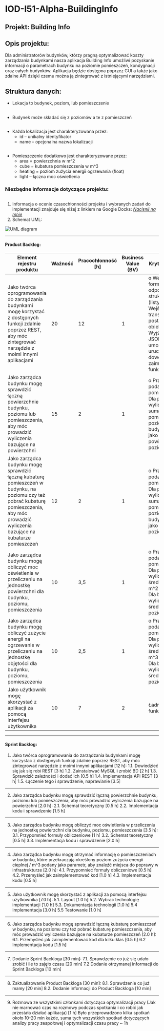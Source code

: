 # IOD-I51-Alpha-BuildingInfo
## Projekt: Building Info
## Opis projektu:

Dla administratorów budynków, którzy pragną optymalizować koszty zarządzania budynkami  nasza aplikacja Building Info umożliwi pozyskanie informacji o parametrach budynku na poziomie pomieszczeń, kondygnacji oraz całych budynków. Aplikacja będzie dostępna poprzez GUI a także jako zdalne API dzięki czemu można ją zintegrować z istniejącymi narzędziami.
 ## Struktura danych:
* Lokacja to budynek, poziom, lub pomieszczenie
##
* Budynek może składać się z poziomów a te z pomieszczeń
##
* Każda lokalizacja jest charakteryzowana przez:
  *  id – unikalny identyfikator
  *  name – opcjonalna nazwa lokalizacji
##
* Pomieszczenie dodatkowo jest charakteryzowane przez:
  *    area = powierzchnia w m^2
  *    cube = kubatura pomieszczenia w m^3
  *    heating = poziom zużycia energii ogrzewania (float)
  *    light – łączna moc oświetlenia
 ### Niezbędne informacje dotyczące projektu:
 ##
1. Informacja o ocenie czasochłonności projektu i wybranych zadań do implementacji znajduje się niżej z linkiem na Google Docks:
 [*Nacisnij na mnie*](https://docs.google.com/spreadsheets/d/1hf-mf7IO9Z-v3826LD75ZTwRdHropKfN/edit#gid=795588837)
2. Schemat UML:

![UML diagram](https://user-images.githubusercontent.com/72620745/209119575-3ccbf8af-4b1b-433f-87fe-60eef96d8c41.png)

---

#### Product Backlog:

<html>
<body>
<!--StartFragment--><google-sheets-html-origin><meta name="sheets-banding" data-sheets-range="A1:E7" data-sheets-banding-properties="{&quot;1&quot;:{&quot;1&quot;:{&quot;2&quot;:18434,&quot;4&quot;:{&quot;1&quot;:3,&quot;3&quot;:4},&quot;14&quot;:{&quot;1&quot;:3,&quot;3&quot;:4},&quot;17&quot;:1},&quot;2&quot;:{&quot;2&quot;:18434,&quot;4&quot;:{&quot;1&quot;:2,&quot;2&quot;:12111076},&quot;14&quot;:{&quot;1&quot;:2,&quot;2&quot;:12111076},&quot;17&quot;:0},&quot;3&quot;:1,&quot;4&quot;:{&quot;2&quot;:18434,&quot;4&quot;:{&quot;1&quot;:2,&quot;2&quot;:14411249},&quot;14&quot;:{&quot;1&quot;:2,&quot;2&quot;:14411249},&quot;17&quot;:0},&quot;5&quot;:1}}"><!--td {border: 1px solid #cccccc;}br {mso-data-placement:same-cell;}-->

Element rejestru produktu | Ważność | Pracochłonność [h] | Business Value (BV) | Kryteria akceptacji
-- | -- | -- | -- | --
Jako twórca oprogramowania do zarządzania budynkami mogę korzystać z dostępnych funkcji zdalnie poprzez REST, aby móc  zintegrować narzędzie z moimi innymi aplikacjami | 20 | 12 | 1 | o Wejście w formacie JSON odpowiadające strukturze budynku (listy, słowniki)o Wejście transformowane do postaci modelu obiektowego o Wyjście w formacie JSONo REST API umożliwia uruchomienie dowolnej aktualnie zaimplementowanej funkcji.
Jako zarządca budynku mogę sprawdzić łączną powierzchnie budynku, poziomu lub pomieszczenia, aby móc prowadzić wyliczenia bazujące na powierzchni | 15 | 2 | 1 | o Prawidłowo podawane dla pomieszczeniao Dla poziomu wyliczane jako suma powierzchni pomieszczeń na poziomieo Dla budynku wyliczane jako suma powierzchni poziomów
Jako zarządca budynku mogę sprawdzić łączną kubaturę pomieszczeń w budynku, na poziomu czy też pobrać kubaturę pomieszczenia, aby móc prowadzić wyliczenia bazujące na kubaturze pomieszczeń | 12 | 2 | 1 | o Prawidłowo podawane dla pomieszczeniao Dla poziomu wyliczane jako suma kubatury pomieszczeń na poziomieo Dla budynku wyliczane jako suma kubatury poziomów
Jako zarządca budynku mogę obliczyć moc oświetlenia w przeliczeniu na jednostkę powierzchni dla budynku, poziomu, pomieszczenia | 10 | 3,5 | 1 | o Prawidłowo podawane dla pomieszczeniao Dla poziomu wyliczane jako średnia moc na m^2 na poziomieo Dla budynku wyliczane jako średnia moc na poziomach
Jako zarządca budynku mogę obliczyć zużycie energii na ogrzewanie w przeliczeniu na jednostkę objętości dla budynku, poziomu, pomieszczenia | 10 | 2,5 | 1 | o Prawidłowo podawane dla pomieszczeniao Dla poziomu wyliczane jako średnie zużycie na m^3 na poziomieo Dla budynku wyliczane jako średnie zużycie na poziomach
Jako użytkownik mogę skorzystać z aplikacji za pomocą interfejsu użytkownika | 10 | 7 | 2 | Ładnie graficznie i funkcjonalnie

<!--EndFragment-->
</body>
</html>
 
---
 
#### Sprint Backlog:

1. Jako twórca oprogramowania do zarządzania budynkami mogę korzystać z dostępnych funkcji zdalnie poprzez REST, aby móc  zintegrować narzędzie z moimi innymi aplikacjami [12 h]:
1.1. Dowiedzieć się jak się robi REST [3 h]
1.2. Zainstalować MySQL i zrobić BD [2 h]
1.3. Sprawdzić zależności i dodać ich [0.5 h]
1.4. Implementacja API REST [3 h]
1.5. Łączenie tego i sprawdzenie, naprawianie [3.5]
______________________________________________________________________________
2. Jako zarządca budynku mogę sprawdzić łączną powierzchnie budynku, poziomu lub pomieszczenia, aby móc prowadzić wyliczenia bazujące na powierzchni [2.0 h]:
2.1. Schemat teoretyczny [0.5 h]
2.2. Implementacja kodu i sprawdzenie [1.5 h]
______________________________________________________________________________
3. Jako zarządca budynku mogę obliczyć moc oświetlenia w przeliczeniu na jednostkę powierzchni dla budynku, poziomu, pomieszczenia [3.5 h]:
3.1. Przypomnieć formuły obliczeniowe [1 h]
3.2. Schemat teoretyczny [0.5 h]
3.3. Implementacja kodu i sprawdzenie [2.0 h]
______________________________________________________________________________
4. Jako zarządca budynku mogę otrzymać informację o pomieszczeniach w budynku, które przekraczają określony poziom zużycia energii cieplnej / m^3 podany jako parametr, aby znaleźć miejsca do poprawy w infrastrukturze [2.0 h]:
4.1. Przypomnieć formuły obliczeniowe [0.5 h]
4.2. Przemyśleć jak zaimplementować kod [1.0 h]
4.3. Implementacja kodu [0.5 h] 
______________________________________________________________________________
5. Jako użytkownik mogę skorzystać z aplikacji za pomocą interfejsu użytkownika [7.0 h]: 
5.1. Layout [1.0 h]
5.2. Wybrać technologię implementacji [1.0 h]
5.3. Dokumentacja technologii [1.0 h]
5.4 Implementacja [3.0 h]
5.5 Testowanie [1.0 h]
______________________________________________________________________________
6. Jako zarządca budynku mogę sprawdzić łączną kubaturę pomieszczeń w budynku, na poziomu czy też pobrać kubaturę pomieszczenia, aby móc prowadzić wyliczenia bazujące na kubaturze pomieszczeń [2.0 h]:
6.1. Przemyśleć jak zaimplementować kod dla kilku klas [0.5 h]
6.2 Implementacja kodu [1.5 h]
______________________________________________________________________________
7. Dodanie Sprint Backloga [30 min]:
7.1. Sprawdzenie co już się udało zrobić i ile to zajęło czasu [20 min]
7.2 Dodanie otrzymanej informacji do Sprint Backloga [10 min]
______________________________________________________________________________
8. Zaktualizowanie Product Backloga [30 min]:
8.1. Sprawdzenie co już mamy [20 min]
8.2. Dodanie informacji do Product Backloga [10 min]
______________________________________________________________________________
9. Rozmowa ze wszystkimi członkami dotycząca optymalizacji pracy (Jak nie marnować czas na rozmowy podczas spotkania i co robić jak przestała działać aplikacja) [1 h]
Było przeprowadzono kilka spotkań około 10-20 min każde, suma tych wszystkich spotkań dotyczących analizy pracy zespołowej i optymalizacji czasu pracy ~ 1h








